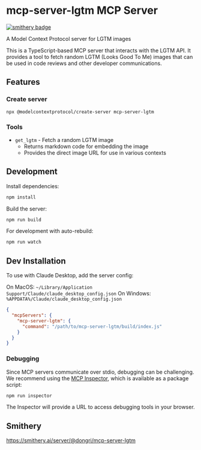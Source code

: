 # mcp-server-lgtm MCP Server

[![smithery badge](https://smithery.ai/badge/@dongri/mcp-server-lgtm)](https://smithery.ai/server/@dongri/mcp-server-lgtm)

A Model Context Protocol server for LGTM images

This is a TypeScript-based MCP server that interacts with the LGTM API. It provides a tool to fetch random LGTM (Looks Good To Me) images that can be used in code reviews and other developer communications.

## Features

### Create server
```
npx @modelcontextprotocol/create-server mcp-server-lgtm
```

### Tools
- `get_lgtm` - Fetch a random LGTM image
  - Returns markdown code for embedding the image
  - Provides the direct image URL for use in various contexts

## Development

Install dependencies:
```bash
npm install
```

Build the server:
```bash
npm run build
```

For development with auto-rebuild:
```bash
npm run watch
```

## Dev Installation

To use with Claude Desktop, add the server config:

On MacOS: `~/Library/Application Support/Claude/claude_desktop_config.json`
On Windows: `%APPDATA%/Claude/claude_desktop_config.json`

```json
{
  "mcpServers": {
    "mcp-server-lgtm": {
      "command": "/path/to/mcp-server-lgtm/build/index.js"
    }
  }
}
```

### Debugging

Since MCP servers communicate over stdio, debugging can be challenging. We recommend using the [MCP Inspector](https://github.com/modelcontextprotocol/inspector), which is available as a package script:

```bash
npm run inspector
```

The Inspector will provide a URL to access debugging tools in your browser.

## Smithery

https://smithery.ai/server/@dongri/mcp-server-lgtm
